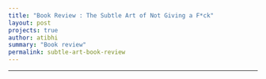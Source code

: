 ```yaml
---
title: "Book Review : The Subtle Art of Not Giving a F*ck"
layout: post
projects: true
author: atibhi
summary: "Book review"
permalink: subtle-art-book-review
---
```



---